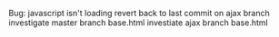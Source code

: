 Bug: javascript isn't loading
revert back to last commit on ajax branch
investigate master branch base.html 
investiate ajax branch base.html